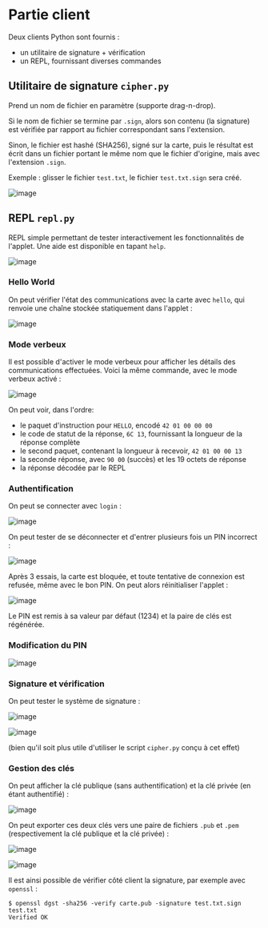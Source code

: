 # Partie client

Deux clients Python sont fournis :
- un utilitaire de signature + vérification
- un REPL, fournissant diverses commandes

## Utilitaire de signature `cipher.py`

Prend un nom de fichier en paramètre (supporte drag-n-drop).

Si le nom de fichier se termine par `.sign`, alors son contenu (la signature) est vérifiée par rapport au fichier correspondant sans l'extension.

Sinon, le fichier est hashé (SHA256), signé sur la carte, puis le résultat est écrit dans un fichier portant le même nom que le fichier d'origine, mais avec l'extension `.sign`.

Exemple : glisser le fichier `test.txt`, le fichier `test.txt.sign` sera créé.

![image](https://user-images.githubusercontent.com/4533568/202866562-255b93ab-926d-4436-972e-ad5d5950af82.png)

  
## REPL `repl.py`

REPL simple permettant de tester interactivement les fonctionnalités de l'applet. Une aide est disponible en tapant `help`.

![image](https://user-images.githubusercontent.com/4533568/202866699-c48f51c2-5b82-44e8-a040-a944a0abaad2.png)

### Hello World

On peut vérifier l'état des communications avec la carte avec `hello`, qui renvoie une chaîne stockée statiquement dans l'applet :

![image](https://user-images.githubusercontent.com/4533568/202866736-363ceb7f-c247-433d-80b1-43d8a1546bf2.png)

### Mode verbeux

Il est possible d'activer le mode verbeux pour afficher les détails des communications effectuées. Voici la même commande, avec le mode verbeux activé :

![image](https://user-images.githubusercontent.com/4533568/202866817-e616a2ef-b67f-40e7-b805-65afc95a2896.png)

On peut voir, dans l'ordre:
- le paquet d'instruction pour `HELLO`, encodé `42 01 00 00 00`
- le code de statut de la réponse, `6C 13`, fournissant la longueur de la réponse complète
- le second paquet, contenant la longueur à recevoir, `42 01 00 00 13`
- la seconde réponse, avec `90 00` (succès) et les 19 octets de réponse
- la réponse décodée par le REPL

### Authentification

On peut se connecter avec `login` :

![image](https://user-images.githubusercontent.com/4533568/202866993-54563669-fe9a-4d0b-985d-a7817a0f447d.png)

On peut tester de se déconnecter et d'entrer plusieurs fois un PIN incorrect :

![image](https://user-images.githubusercontent.com/4533568/202867019-952ae9d6-1ef7-4419-8d46-b8a1bdca6caf.png)

Après 3 essais, la carte est bloquée, et toute tentative de connexion est refusée, même avec le bon PIN. On peut alors réinitialiser l'applet :

![image](https://user-images.githubusercontent.com/4533568/202867064-79859b03-50c0-46e7-9e66-658e04d3f600.png)

Le PIN est remis à sa valeur par défaut (1234) et la paire de clés est régénérée.

### Modification du PIN

![image](https://user-images.githubusercontent.com/4533568/202867134-3b8ac2a9-c231-4158-98ac-ff93f485a606.png)

### Signature et vérification

On peut tester le système de signature :

![image](https://user-images.githubusercontent.com/4533568/202867237-1d203dd4-8c02-4b3e-8933-d1b75d475569.png)

![image](https://user-images.githubusercontent.com/4533568/202867326-7654df96-7b1f-4fa8-bd8d-45d1a52ca713.png)

(bien qu'il soit plus utile d'utiliser le script `cipher.py` conçu à cet effet)

### Gestion des clés

On peut afficher la clé publique (sans authentification) et la clé privée (en étant authentifié) :

![image](https://user-images.githubusercontent.com/4533568/202867210-4a3969fa-0254-484f-8666-b1ea190f6dfd.png)

On peut exporter ces deux clés vers une paire de fichiers `.pub` et `.pem` (respectivement la clé publique et la clé privée) :

![image](https://user-images.githubusercontent.com/4533568/202867642-3096f38c-fb69-4aed-92ac-157678d6d5f1.png)

![image](https://user-images.githubusercontent.com/4533568/202867654-34244b2c-21c3-4160-9009-b02692949bd8.png)

Il est ainsi possible de vérifier côté client la signature, par exemple avec `openssl` :

```shell
$ openssl dgst -sha256 -verify carte.pub -signature test.txt.sign test.txt
Verified OK
```
